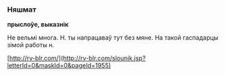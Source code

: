 ### Няшмат
**прыслоўе, выказнік**

Не вельмі многа. Н. ты напрацаваў тут без мяне. На такой гаспадарцы зімой работы н.

<a rel="author">[http://rv-blr.com/](http://rv-blr.com/slounik.jsp?letterId=0&maskId=0&pageId=1955)</a>
